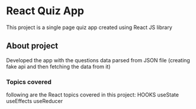 # React Quiz App

This project is a single page quiz app created using React JS library

## About project

Developed the app with the questions data parsed from JSON file (creating fake api and then fetching the data from it)

### Topics covered

following are the React topics covered in this project:
HOOKS
useState
useEffects
useReducer

